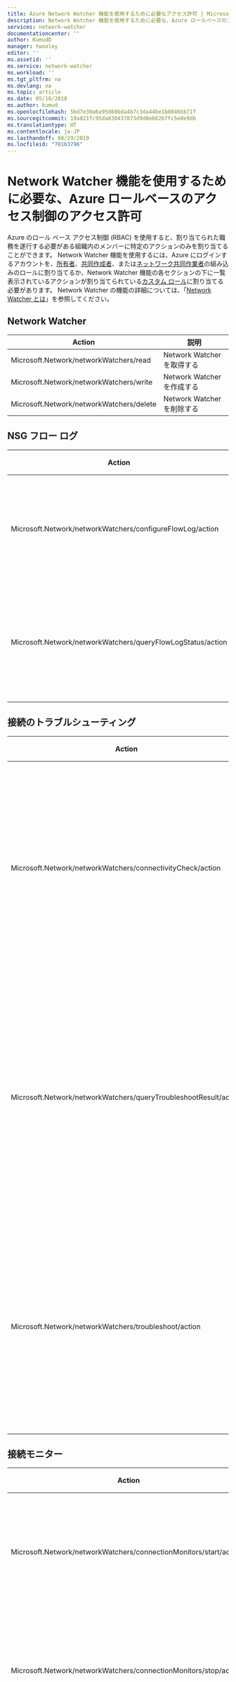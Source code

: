 ```yaml
---
title: Azure Network Watcher 機能を使用するために必要なアクセス許可 | Microsoft Docs
description: Network Watcher 機能を使用するために必要な、Azure ロールベースのアクセス制御のアクセス許可について説明します。
services: network-watcher
documentationcenter: ''
author: KumudD
manager: twooley
editor: ''
ms.assetid: ''
ms.service: network-watcher
ms.workload: ''
ms.tgt_pltfrm: na
ms.devlang: na
ms.topic: article
ms.date: 05/10/2018
ms.author: kumud
ms.openlocfilehash: 5bd7e30a6a95d60bda4b7c3da44be1b8046bb71f
ms.sourcegitcommit: 19a821fc95da830437873d9d8e6626ffc5e0e9d6
ms.translationtype: HT
ms.contentlocale: ja-JP
ms.lasthandoff: 08/29/2019
ms.locfileid: "70163796"
---
```

# <a name="role-based-access-control-permissions-required-to-use-network-watcher-capabilities"></a>Network Watcher 機能を使用するために必要な、Azure ロールベースのアクセス制御のアクセス許可

Azure のロール ベース アクセス制御 (RBAC) を使用すると、割り当てられた職務を遂行する必要がある組織内のメンバーに特定のアクションのみを割り当てることができます。 Network Watcher 機能を使用するには、Azure にログインするアカウントを、[所有者](../role-based-access-control/built-in-roles.md?toc=%2fazure%2fnetwork-watcher%2ftoc.json#owner)、[共同作成者](../role-based-access-control/built-in-roles.md?toc=%2fazure%2fnetwork-watcher%2ftoc.json#contributor)、または[ネットワーク共同作業者](../role-based-access-control/built-in-roles.md?toc=%2fazure%2fnetwork-watcher%2ftoc.json#network-contributor)の組み込みのロールに割り当てるか、Network Watcher 機能の各セクションの下に一覧表示されているアクションが割り当てられている[カスタム ロール](../role-based-access-control/custom-roles.md?toc=%2fazure%2fnetwork-watcher%2ftoc.json)に割り当てる必要があります。 Network Watcher の機能の詳細については、「[Network Watcher とは](network-watcher-monitoring-overview.md)」を参照してください。

## <a name="network-watcher"></a>Network Watcher

| Action                                                              | 説明                                                           |
| ---------                                                           | -------------                                                  |
| Microsoft.Network/networkWatchers/read                              | Network Watcher を取得する                                          |
| Microsoft.Network/networkWatchers/write                             | Network Watcher を作成する                             |
| Microsoft.Network/networkWatchers/delete                            | Network Watcher を削除する                                       |

## <a name="nsg-flow-logs"></a>NSG フロー ログ

| Action                                                              | 説明                                                           |
| ---------                                                           | -------------                                                  |
| Microsoft.Network/networkWatchers/configureFlowLog/action           | フロー ログを構成する                                           |
| Microsoft.Network/networkWatchers/queryFlowLogStatus/action         | フロー ログのクエリ状態                                    |

## <a name="connection-troubleshoot"></a>接続のトラブルシューティング

| Action                                                              | 説明                                                           |
| ---------                                                           | -------------                                                  |
| Microsoft.Network/networkWatchers/connectivityCheck/action          | 接続のトラブルシューティング テストの開始
| Microsoft.Network/networkWatchers/queryTroubleshootResult/action    | 接続のトラブルシューティング テストのクエリ結果                |
| Microsoft.Network/networkWatchers/troubleshoot/action               | 接続のトラブルシューティング テストの実行                             |

## <a name="connection-monitor"></a>接続モニター

| Action                                                              | 説明                                                           |
| ---------                                                           | -------------                                                  |
| Microsoft.Network/networkWatchers/connectionMonitors/start/action   | 接続モニターを起動する                                     |
| Microsoft.Network/networkWatchers/connectionMonitors/stop/action    | 接続モニターを停止する                                      |
| Microsoft.Network/networkWatchers/connectionMonitors/query/action   | 接続モニターのクエリを実行する                                     |
| Microsoft.Network/networkWatchers/connectionMonitors/read           | 接続モニターを取得する                                       |
| Microsoft.Network/networkWatchers/connectionMonitors/write          | 接続モニターを作成する                                    |
| Microsoft.Network/networkWatchers/connectionMonitors/delete         | 接続モニターを削除する                                    |

## <a name="packet-capture"></a>パケット キャプチャ

| Action                                                              | 説明                                                           |
| ---------                                                           | -------------                                                  |
| Microsoft.Network/networkWatchers/packetCaptures/queryStatus/action | パケット キャプチャの状態のクエリを実行する                           |
| Microsoft.Network/networkWatchers/packetCaptures/stop/action        | パケット キャプチャを停止する                                          |
| Microsoft.Network/networkWatchers/packetCaptures/read               | パケット キャプチャを取得する                                           |
| Microsoft.Network/networkWatchers/packetCaptures/write              | パケット キャプチャを作成する                                        |
| Microsoft.Network/networkWatchers/packetCaptures/delete             | パケット キャプチャを削除する                                        |

## <a name="ip-flow-verify"></a>IP フロー検証

| Action                                                              | 説明                                                           |
| ---------                                                           | -------------                                                  |
| Microsoft.Network/networkWatchers/ipFlowVerify/action               | IP フローを確認する                                              |

## <a name="next-hop"></a>次のホップ

| Action                                                              | 説明                                                           |
| ---------                                                           | -------------                                                  |
| Microsoft.Network/networkWatchers/nextHop/action                    | VM から次ホップを取得する                                     |

## <a name="network-security-group-view"></a>ネットワーク セキュリティ グループ ビュー

| Action                                                              | 説明                                                           |
| ---------                                                           | -------------                                                  |
| Microsoft.Network/networkWatchers/securityGroupView/action          | セキュリティ グループを表示する                                           |

## <a name="topology"></a>トポロジ

| Action                                                              | 説明                                                           |
| ---------                                                           | -------------                                                  |
| Microsoft.Network/networkWatchers/topology/action                   | トポロジを取得する                                                   |

## <a name="reachability-report"></a>到達可能性レポート

| Action                                                              | 説明                                                           |
| ---------                                                           | -------------                                                  |
| Microsoft.Network/networkWatchers/azureReachabilityReport/action    | Azure 到達可能性レポートを取得する                               |


## <a name="additional-actions"></a>追加のアクション

Network Watcher 機能には、次のアクションも必要です。

| アクション                                                           | 説明                                                    |
| ---------                                                           | -------------                                                  |
| Microsoft.Authorization/\*/Read                                     | RBAC ロールの割り当てとポリシー定義のフェッチに使用されます          |
| Microsoft.Resources/subscriptions/resourceGroups/Read               | サブスクリプションのすべてのリソース グループの列挙に使用されます    |
| Microsoft.Storage/storageAccounts/Read                              | 指定したストレージ アカウントのプロパティの取得に使用されます   |
| Microsoft.Storage/storageAccounts/listServiceSas/Action、 </br> Microsoft.Storage/storageAccounts/listAccountSas/Action、 <br> Microsoft.Storage/storageAccounts/listKeys/Action| [ストレージ アカウントへのセキュリティで保護されたアクセス](https://docs.microsoft.com/azure/storage/common/storage-sas-overview)およびストレージ アカウントへの書き込みを有効にした、Shared Access Signature (SAS) のフェッチに使用されます |
| Microsoft.Compute/virtualMachines/Read、 </br> Microsoft.Compute/virtualMachines/Write| VM へのログイン、パケットの取得、そのストレージ アカウントへのアップロードに使用されます|
| Microsoft.Compute/virtualMachines/extensions/Read </br> Microsoft.Compute/virtualMachines/extensions/Write| Network Watcher 拡張機能が存在するかどうかの確認と必要に応じたインストールに使用されます |
| Microsoft.Compute/virtualMachineScaleSets/Read、 </br> Microsoft.Compute/virtualMachineScaleSets/Write| 仮想マシンのスケール セットへのアクセス、パケットの取得、およびそのストレージ アカウントへのアップロードに使用されます|
| Microsoft.Compute/virtualMachineScaleSets/extensions/Read、 </br> Microsoft.Compute/virtualMachineScaleSets/extensions/Write| Network Watcher 拡張機能が存在するかどうかの確認と必要に応じたインストールに使用されます |
| Microsoft.Insights/alertRules/*                                     | メトリック アラートの設定に使用されます                                     |
| Microsoft.Support/*                                                 | Network Watcher からのサポート チケットの作成および更新に使用されます |
